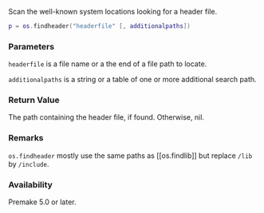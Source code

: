 Scan the well-known system locations looking for a header file.

```lua
p = os.findheader("headerfile" [, additionalpaths])
```

### Parameters ###

`headerfile` is a file name or a the end of a file path to locate. 

`additionalpaths` is a string or a table of one or more additional search path.

### Return Value ###

The path containing the header file, if found. Otherwise, nil.

### Remarks ###
`os.findheader` mostly use the same paths as [[os.findlib]] but replace `/lib` by `/include`.  

### Availability ###

Premake 5.0 or later.
